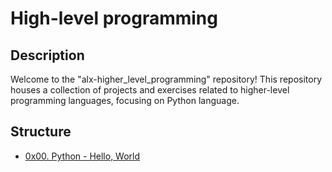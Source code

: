 # High-level programming

## Description
Welcome to the "alx-higher_level_programming" repository! This repository houses a collection of projects and exercises related to higher-level programming languages, focusing on Python language.


## Structure

* [0x00. Python - Hello, World](./0x00-python-hello_world)
